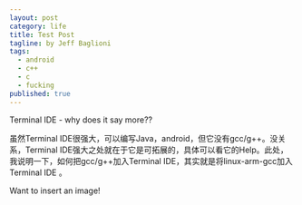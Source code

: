 ```yaml
---
layout: post
category: life
title: Test Post
tagline: by Jeff Baglioni
tags: 
  - android
  - c++
  - c
  - fucking
published: true
---
```


Terminal IDE - why does it say more??

虽然Terminal IDE很强大，可以编写Java，android，但它没有gcc/g++。没关系，Terminal IDE强大之处就在于它是可拓展的，具体可以看它的Help。此处，我说明一下，如何把gcc/g++加入Terminal IDE，其实就是将linux-arm-gcc加入Terminal IDE 。

Want to insert an image!


